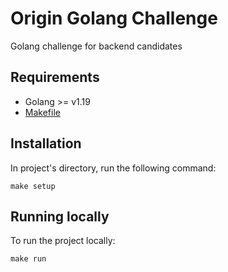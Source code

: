# Origin Golang Challenge

Golang challenge for backend candidates

## Requirements

- Golang >= v1.19
- [Makefile](https://www.gnu.org/software/make/)

## Installation

In project's directory, run the following command:

```
make setup
```

## Running locally

To run the project locally:

```
make run
```
